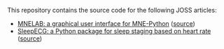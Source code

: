 This repository contains the source code for the following JOSS articles:

- [MNELAB: a graphical user interface for MNE-Python](https://joss.theoj.org/papers/10.21105/joss.04650) ([source](https://github.com/cbrnr/joss-papers/tree/main/mnelab))
- [SleepECG: a Python package for sleep staging based on heart rate](https://joss.theoj.org/papers/10.21105/joss.05411) ([source](https://github.com/cbrnr/joss-papers/tree/main/sleepecg))

